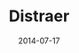---
layout: default
modal-id: 2
date: 2014-07-17
img: distraer.png
title: "Distraer"
alt: image-alt
cont: distraer1.jpg
project-date: April 2014
imagenes: 131
autorensayo: Marcelo Rojas
tituloensayo: La ciudad esp&aacutesmica
description: Apartar la atención de alguien de lo que estaba pendiente o de lo que debía estar pendiente. Crear. Exponer la expresión artística en el espacio público. Entretener. Embellecer. Divertir. Emocionar. Conmover.
---